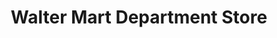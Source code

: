 ---
title: "Walter Mart Department Store"
url: /tanauan/walter-mart-department-store/
shop: department store
---